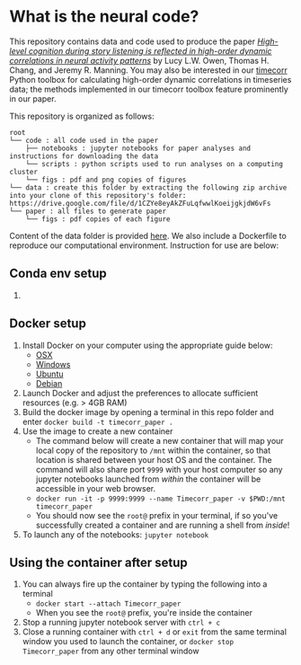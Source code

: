 # What is the neural code?

This repository contains data and code used to produce the paper [_High-level cognition during story listening is reflected in high-order dynamic correlations in neural activity patterns_](https://doi.org/10.1101/763821) by Lucy L.W. Owen, Thomas H. Chang, and Jeremy R. Manning.  You may also be interested in our [timecorr](https://timecorr.readthedocs.io/en/latest/) Python toolbox for calculating high-order dynamic correlations in timeseries data; the methods implemented in our timecorr toolbox feature prominently in our paper.

This repository is organized as follows:

```
root
└── code : all code used in the paper
    ├── notebooks : jupyter notebooks for paper analyses and instructions for downloading the data
    └── scripts : python scripts used to run analyses on a computing cluster
    └── figs : pdf and png copies of figures
└── data : create this folder by extracting the following zip archive into your clone of this repository's folder: https://drive.google.com/file/d/1CZYe8eyAkZFuLqfwwlKoeijgkjdW6vFs
└── paper : all files to generate paper
    └── figs : pdf copies of each figure
```

Content of the data folder is provided [here](https://drive.google.com/file/d/1CZYe8eyAkZFuLqfwwlKoeijgkjdW6vFs/view?usp=sharing).
We also include a Dockerfile to reproduce our computational environment. Instruction for use are below:

## Conda env setup
1.


## Docker setup
1. Install Docker on your computer using the appropriate guide below:
    - [OSX](https://docs.docker.com/docker-for-mac/install/#download-docker-for-mac)
    - [Windows](https://docs.docker.com/docker-for-windows/install/)
    - [Ubuntu](https://docs.docker.com/engine/installation/linux/docker-ce/ubuntu/)
    - [Debian](https://docs.docker.com/engine/installation/linux/docker-ce/debian/)
2. Launch Docker and adjust the preferences to allocate sufficient resources (e.g. > 4GB RAM)
3. Build the docker image by opening a terminal in this repo folder and enter `docker build -t timecorr_paper .`  
4. Use the image to create a new container
    - The command below will create a new container that will map your local copy of the repository to `/mnt` within the container, so that location is shared between your host OS and the container. The command will also share port `9999` with your host computer so any jupyter notebooks launched from *within* the container will be accessible in your web browser.
    - `docker run -it -p 9999:9999 --name Timecorr_paper -v $PWD:/mnt timecorr_paper `
    - You should now see the `root@` prefix in your terminal, if so you've successfully created a container and are running a shell from *inside*!
5. To launch any of the notebooks: `jupyter notebook`

## Using the container after setup
1. You can always fire up the container by typing the following into a terminal
    - `docker start --attach Timecorr_paper`
    - When you see the `root@` prefix, you're inside the container
2. Stop a running jupyter notebook server with `ctrl + c`
3. Close a running container with `ctrl + d` or `exit` from the same terminal window you used to launch the container, or `docker stop Timecorr_paper` from any other terminal window
